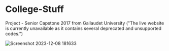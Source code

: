 # College-Stuff
Project - Senior Capstone 2017 from Gallaudet University ("The live website is currently unavailable as it contains several deprecated and unsupported codes.")

![Screenshot 2023-12-08 181633](https://github.com/Jerocam/College-Stuff/assets/11859396/b312f39a-ea7d-4ed7-bf66-95df46da30d8)



